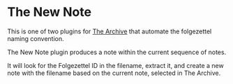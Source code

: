 # The New Note
This is one of two plugins for [The Archive](https://zettelkasten.de/the-archive/) that automate the folgezettel naming convention.

The New Note plugin produces a note within the current sequence of notes.

It will look for the Folgezettel ID in the filename, extract it, and create a new note with the filename based on the current note, selected in The Archive.
